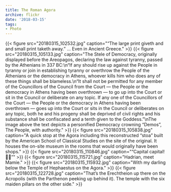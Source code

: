 ```yaml
---
title: The Roman Agora
archive: flickr
date: '2018-03-15'
tags:
- Photo
---
```

{{< figure src="20180315_102532.jpg" caption="“The large print giveth and and small print taketh away.” … Even in Ancient Greece." >}}
{{< figure src="20180315_105133.jpg" caption="The Stele of Democracy, originally displayed before the Areopagos, declaring the law against tyranny, passed by the Athenians in 337 BC:\n“If any should rise up against the People in tyranny or join in establishing tyranny or overthrow the People of the Athenians or the democracy in Athens, whoever kills him who does any of these things shall be blameless.\n“It shall not be permitted for any member of the Councillors of the Council from the Court — the People or the democracy in Athens having been overthrown — to go up into the Court or sit in the Council or deliberate on any topic. If any one of the Councillors of the Court — the People or the democracy in Athens having been overthrown — goes up into the Court or sits in the Council or deliberates on any topic, both he and his progeny shall be deprived of civil rights and his substance shall be confiscated and a tenth given to the Goddess.”\nThe image above the text depicts a personified Democracy crowning “Demos”, The People, with authority." >}}
{{< figure src="20180315_105838.jpg" caption="A quick stop at the Agora including this reconstructed “stoa” built by the American School of Classical Studies on the site of the original. It houses the on-site museum in the rooms that would originally have been shops." >}}
{{< figure src="20180315_110846.jpg" caption="“Capital capital! :clap::clap:”" >}}
{{< figure src="20180315_115721.jpg" caption="Hadrian, meet Mamie." >}}
{{< figure src="20180315_115932.jpg" caption="With my darling below the Temple of Hephaestus on the Agora." >}}
{{< figure src="20180315_122728.jpg" caption="That’s the Erechtheion up there on the Acropolis (with the Parthenon peeking up behind it). The temple with the six maiden pillars on the other side." >}}
